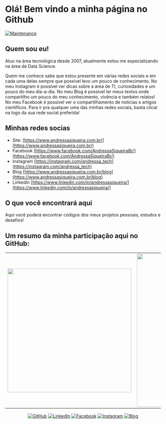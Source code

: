 # Olá! Bem vindo a minha página no Github 
[![Maintenance](https://img.shields.io/badge/Maintained%3F-yes-green.svg)](https://GitHub.com/Naereen/StrapDown.js/graphs/commit-activity)

## Quem sou eu!
Atuo na área tecnológica desde 2007, atualmente estou me especializando na área de Data Science.

Quem me conhece sabe que estou presente em várias redes sociais e em cada uma delas sempre que possível levo um pouco de conhecimento. No meu Instagram é possível ver dicas sobre a área de TI, curiosidades e um pouco do meu dia-a-dia. No meu Blog é possível ler meus textos onde compartilho um pouco do meu conhecimento, vivência e também relatos! No meu Facebook é possível ver o compartilhamento de noticias e artigos cientifícos. Para ir pra qualquer uma das minhas redes sociais, basta clicar na logo da sua rede social preferida!

## Minhas redes socias

* Site: [https://www.andressasiqueira.com.br/](https://www.andressasiqueira.com.br/)
* Facebook [https://www.facebook.com/AndressaSiqueiraBr/](https://www.facebook.com/AndressaSiqueiraBr/)
* Instagram [https://instagram.com/andressa_tech](https://instagram.com/andressa_tech)
* Blog [https://www.andressasiqueira.com.br/blog](https://www.andressasiqueira.com.br/blog)
* Linkedin [https://www.linkedin.com/in/andressasiqueira/](https://www.linkedin.com/in/andressasiqueira/)

## O que você encontrará aqui

Aqui você poderá encontrar códigos dos meus projetos pessoais, estudos e desafios! 

## Um resumo da minha participação aqui no GitHub:

<center>
  <table>
    <tr>
        <td><img width="400px" align="left" src="https://github-readme-stats.vercel.app/api/top-langs/?username=siqandressa&hide=html&layout=compact&theme=buefy" /></td>
        <td><img width="495px" align="left" src="https://github-readme-stats.vercel.app/api?username=siqandressa&theme=buefy" /></td>
    </tr>   
  </table>
</center>  

<p align="center">
	<a href="https://github.com/siqandressa"><img src="https://img.shields.io/github/followers/siqandressa.svg?label=GitHub&style=social" alt="GitHub"></a>
	<a href="https://www.linkedin.com/in/andressasiqueira/"><img src="https://img.shields.io/badge/LinkedIn--_.svg?style=social&logo=linkedin" alt="LinkedIn"></a>
	<a href="https://www.facebook.com/AndressaSiqueiraBr"><img src="https://img.shields.io/badge/Facebook--_.svg?style=social&logo=Facebook" alt="Facebook"></a>
	<a href="https://instagram.com/andressa_tech"><img src="https://img.shields.io/badge/Instagram--_.svg?style=social&logo=Instagram" alt="Instagram"></a>
	<a href="https://www.andressasiqueira.com.br/"><img src="https://img.shields.io/badge/Blogger--_.svg?style=social&logo=Blogger" alt="Blog"></a>
</p>


<!--
**siqandressa/siqandressa** is a ✨ _special_ ✨ repository because its `README.md` (this file) appears on your GitHub profile.

Here are some ideas to get you started:

- 🔭 I’m currently working on ...
- 🌱 I’m currently learning ...
- 👯 I’m looking to collaborate on ...
- 🤔 I’m looking for help with ...
- 💬 Ask me about ...
- 📫 How to reach me: ...
- 😄 Pronouns: ...
- ⚡ Fun fact: ...
-->
